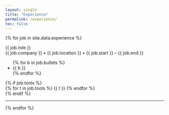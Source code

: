 ```yaml
---
layout: single
title: "Experience"
permalink: /experience/
toc: false
---
```


{% for job in site.data.experience %}
<div class="exp-item">
  <div class="exp-role">{{ job.role }}</div>
  <div class="exp-meta">{{ job.company }} • {{ job.location }} • {{ job.start }} – {{ job.end }}</div>
  <ul class="compact-list">
    {% for b in job.bullets %}
    <li>{{ b }}</li>
    {% endfor %}
  </ul>
  {% if job.tools %}
  <div class="badges">
    {% for t in job.tools %}
    <span>{{ t }}</span>
    {% endfor %}
  </div>
  {% endif %}
</div>
<hr/>
{% endfor %}
